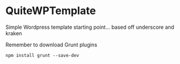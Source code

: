 QuiteWPTemplate
===============

Simple Wordpress template starting point... based off underscore and kraken

Remember to download Grunt plugins 
```
npm install grunt --save-dev
```
